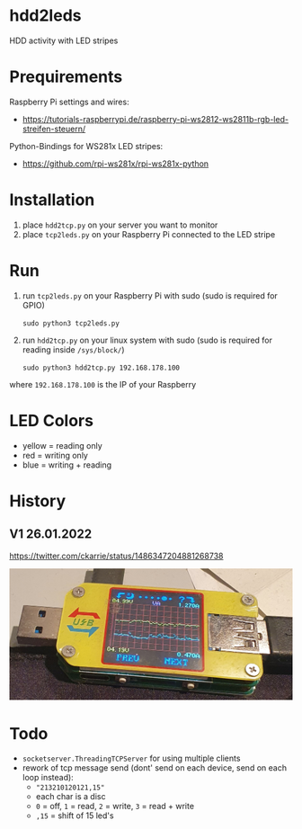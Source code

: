 # hdd2leds
HDD activity with LED stripes


# Prequirements

Raspberry Pi settings and wires:
- https://tutorials-raspberrypi.de/raspberry-pi-ws2812-ws2811b-rgb-led-streifen-steuern/

Python-Bindings for WS281x LED stripes:
- https://github.com/rpi-ws281x/rpi-ws281x-python

# Installation

1. place `hdd2tcp.py` on your server you want to monitor
2. place `tcp2leds.py` on your Raspberry Pi connected to the LED stripe

# Run

1. run `tcp2leds.py` on your Raspberry Pi with sudo (sudo is required for GPIO)

   `sudo python3 tcp2leds.py`

2. run `hdd2tcp.py` on your linux system with sudo (sudo is required for reading inside `/sys/block/`)

   `sudo python3 hdd2tcp.py 192.168.178.100`

where `192.168.178.100` is the IP of your Raspberry

# LED Colors

- yellow = reading only
- red = writing only
- blue = writing + reading

# History

## V1 26.01.2022

https://twitter.com/ckarrie/status/1486347204881268738

![Stromverbrauch](20220126_161619.jpg)

# Todo
- `socketserver.ThreadingTCPServer` for using multiple clients
- rework of tcp message send (dont' send on each device, send on each loop instead):
  - `"213210120121,15"`
  - each char is a disc
  - `0` = off, `1` = read, `2` = write, `3` = read + write
  - `,15` = shift of 15 led's

